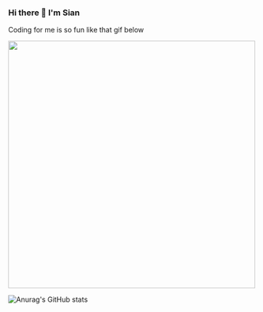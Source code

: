 ### Hi there 👋 I'm Sian 


Coding for me is so fun like that gif below

<!-- ![alt text](https://github.com/SianTharit/SianTharit/blob/master/image.jpg?raw=true) -->

<img src="https://media3.giphy.com/media/MdA16VIoXKKxNE8Stk/200w.webp?cid=ecf05e47mhvmgnklc8txv6iblypwyncwnsvk1jc2spwz0g60&rid=200w.webp&ct=g" width="500" />


![Anurag's GitHub stats](https://github-readme-stats.vercel.app/api?username=SianTharit&show_icons=true&theme=radical)


<!--
**SianTharit/SianTharit** is a ✨ _special_ ✨ repository because its `README.md` (this file) appears on your GitHub profile.

Here are some ideas to get you started:

- 🔭 I’m currently working on ...
- 🌱 I’m currently learning ...
- 👯 I’m looking to collaborate on ...
- 🤔 I’m looking for help with ...
- 💬 Ask me about ...
- 📫 How to reach me: ...
- 😄 Pronouns: ...
- ⚡ Fun fact: ...
-->
